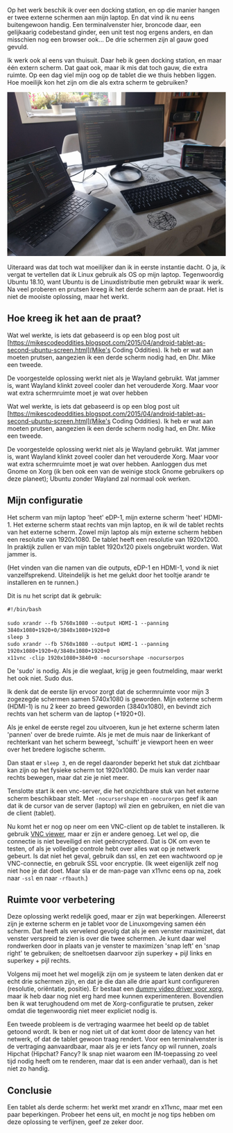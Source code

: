 <!--
.. title: Een tablet als derde scherm voor je Ubuntu-systeem
.. slug: een-tablet-als-derde-scherm-voor-je-ubuntu-systeem
.. date: 2018-09-01 22:22:14 UTC+02:00
.. tags: ubuntu, linux, tips
.. category:
.. link:
.. description: Gebruik een tablet als extra scherm.
.. type: text
-->

Op het werk beschik ik over een docking station, en op die manier hangen er twee
externe schermen aan mijn laptop. En dat vind ik nu eens buitengewoon handig.
Een terminalvenster hier, broncode daar, een gelijkaarig
codebestand ginder, een unit test nog ergens anders, en dan misschien nog
een browser ook... De drie schermen zijn al gauw goed gevuld.

Ik werk ook al eens van thuisuit. Daar heb ik geen docking station, en
maar één extern scherm. Dat gaat ook, maar ik mis dat toch gauw, die extra
ruimte.
Op een dag viel mijn oog op de tablet die we
thuis hebben liggen. Hoe moeilijk kon het zijn om die als extra scherm
te gebruiken?

![een tablet als derde scherm](/galleries/3rd_Screen/3rdscreen.jpg)

<!-- TEASER_END -->

Uiteraard was dat toch wat moeilijker dan ik in eerste instantie dacht. O ja,
ik vergat te vertellen
dat ik Linux gebruik als OS op mijn laptop. Tegenwoordig Ubuntu 18.10, want
Ubuntu is de Linuxdistributie men gebruikt waar ik werk. Na veel proberen en
prutsen kreeg ik het derde scherm aan de praat. Het is niet de mooiste
oplossing, maar het werkt.

## Hoe kreeg ik het aan de praat?

Wat wel werkte, is iets dat gebaseerd is op een blog post uit
[https://mikescodeoddities.blogspot.com/2015/04/android-tablet-as-second-ubuntu-screen.html](Mike's Coding Oddities).
Ik heb er wat aan moeten prutsen, aangezien ik een derde scherm nodig had,
en Dhr. Mike een tweede.

De voorgestelde oplossing werkt niet als je Wayland gebruikt. Wat jammer is,
want Wayland klinkt zoveel cooler dan het verouderde Xorg. Maar voor wat
extra schermruimte moet je wat over hebben

Wat wel werkte, is iets dat gebaseerd is op een blog post uit
[https://mikescodeoddities.blogspot.com/2015/04/android-tablet-as-second-ubuntu-screen.html](Mike's Coding Oddities).
Ik heb er wat aan moeten prutsen, aangezien ik een derde scherm nodig had,
en Dhr. Mike een tweede.

De voorgestelde oplossing werkt niet als je Wayland gebruikt. Wat jammer is,
want Wayland klinkt zoveel cooler dan het verouderde Xorg. Maar voor wat
extra schermruimte moet je wat over hebben. Aanloggen dus met Gnome on Xorg
(ik ben ook een van de weinige stock Gnome gebruikers op deze planeet);
Ubuntu zonder Wayland zal normaal ook werken.

## Mijn configuratie

Het scherm van mijn laptop 'heet' eDP-1, mijn externe scherm 'heet'
HDMI-1. Het externe scherm staat rechts van mijn laptop, en ik wil de tablet
rechts van het externe scherm. Zowel mijn laptop als mijn externe scherm
hebben een resolutie van 1920x1080. De tablet heeft een resolutie van
1920x1200. In praktijk zullen er van mijn tablet 1920x120 pixels ongebruikt
worden. Wat jammer is.

(Het vinden van die namen van die outputs, eDP-1 en HDMI-1, vond ik niet
vanzelfsprekend. Uiteindelijk is het me gelukt door het tooltje
arandr te installeren en te runnen.)

Dit is nu het script dat ik gebruik:

```
#!/bin/bash

sudo xrandr --fb 5760x1080 --output HDMI-1 --panning 3840x1080+1920+0/3840x1080+1920+0
sleep 3
sudo xrandr --fb 5760x1080 --output HDMI-1 --panning 1920x1080+1920+0/3840x1080+1920+0
x11vnc -clip 1920x1080+3840+0 -nocursorshape -nocursorpos
```

De 'sudo' is nodig. Als je die weglaat, krijg je geen foutmelding, maar werkt
het ook  niet. Sudo dus.

Ik denk dat de eerste lijn ervoor zorgt dat de schermruimte voor mijn 3
zogezegde schermen samen 5740x1080 is geworden. Mijn externe scherm (HDMI-1)
is nu 2 keer zo breed geworden (3840x1080), en bevindt zich rechts van het
scherm van de laptop (+1920+0).

Als je enkel de eerste regel zou uitvoeren,
kun je het externe scherm laten 'pannen' over de brede ruimte. Als je met
de muis naar de linkerkant of rechterkant van het scherm beweegt, 'schuift' je
viewport heen en weer over het bredere logische scherm.

Dan staat er `sleep 3`, en de regel daaronder beperkt het stuk dat zichtbaar kan
zijn op het fysieke scherm tot 1920x1080. De muis kan verder naar rechts
bewegen, maar dat zie je niet meer.

Tenslotte start ik een vnc-server, die het onzichtbare stuk van het externe
scherm beschikbaar stelt.  Met `-nocursorshape` en `-nocurorpos` geef ik
aan dat ik de cursor van de server (laptop) wil zien en gebruiken, en niet
die van de client (tablet).

Nu komt het er nog op neer om een VNC-client op de tablet te installeren.
Ik gebruik
[VNC viewer](https://play.google.com/store/apps/details?id=com.realvnc.viewer.android),
maar er zijn er andere genoeg. Let wel op, die connectie is niet beveiligd
en niet geëncrypteerd. Dat is OK om even te testen, of als je volledige
controle hebt over alles wat op je netwerk gebeurt. Is dat niet het geval,
gebruik dan ssl, en zet een wachtwoord op je VNC-connectie, en gebruik SSL
voor encryptie. (Ik weet eigenlijk zelf nog niet hoe je dat doet. Maar
sla er de man-page van x11vnc eens op na, zoek naar `-ssl` en naar
`-rfbauth`.)

## Ruimte voor verbetering

Deze oplossing werkt redelijk goed, maar er zijn wat beperkingen. Allereerst
zijn je externe scherm en je tablet voor de Linuxomgeving samen één scherm.
Dat heeft als vervelend gevolg dat als je een venster maximizet, dat venster
verspreid te zien is over die twee schermen. Je kunt daar wel rondwerken
door in plaats van je venster te maximizen 'snap left' en 'snap right' te
gebruiken; de sneltoetsen daarvoor zijn superkey + pijl links en
superkey + pijl rechts.

Volgens mij moet het wel mogelijk zijn om je systeem te laten denken dat
er echt drie schermen zijn, en dat je die dan alle drie apart kunt configureren
(resolutie, oriëntatie, positie). Er bestaat een
[dummy video driver voor xorg](https://packages.ubuntu.com/bionic/xserver-xorg-video-dummy),
maar ik heb daar nog niet erg hard mee kunnen experimenteren. Bovendien ben ik
wat terughoudend om met de Xorg-configuratie te prutsen, zeker omdat die
tegenwoordig niet meer expliciet nodig is.

Een tweede probleem is de vertraging waarmee het beeld op de tablet getoond
wordt. Ik ben er nog niet uit of dat komt door de latency van het
netwerk, of dat de tablet gewoon traag rendert. Voor een terminalvenster is
de vertraging aanvaardbaar, maar als je er iets fancy
op wil runnen, zoals Hipchat (Hipchat? Fancy? Ik snap niet waarom een
IM-toepassing zo veel tijd nodig heeft om te renderen, maar dat is een
ander verhaal), dan is het niet zo handig.

## Conclusie

Een tablet als derde scherm: het werkt met xrandr en x11vnc, maar met een paar
beperkingen. Probeer
het eens uit, en mocht je nog tips hebben om deze oplossing te verfijnen,
geef ze zeker door.
